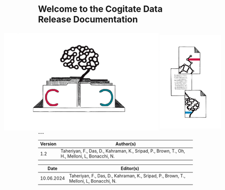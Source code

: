 # Welcome to the Cogitate Data Release Documentation</p>

<div style="display:flex; justify-content: center; align-items: center;">
    <img src="https://github.com/Cogitate-consortium/cogitate-data/raw/main/assets/documentation_v1.0/graphics_v1.0/COGITATE_data_release_icon.png" width="550" style="margin-right: 2px"/>
    <img src="https://github.com/Cogitate-consortium/cogitate-data/raw/main/assets/documentation_v1.0/graphics_v1.0/COGITATE_documentation_icon.png" width="200" style="margin-right: 20px"/>
</div>
---

| Version | Author(s) |
| --- | --- |
| 1.2 | Taheriyan, F., Das, D., Kahraman, K., Sripad, P., Brown, T., Oh, H., Melloni, L, Bonacchi, N.|

| Date | Editor(s) |
| --- | --- |
| 10.06.2024 | Taheriyan, F., Das, D., Kahraman, K., Sripad, P., Brown, T., Melloni, L, Bonacchi, N.|
